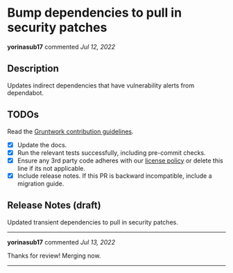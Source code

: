 # Bump dependencies to pull in security patches

**yorinasub17** commented *Jul 12, 2022*

<!-- Prepend '[WIP]' to the title if this PR is still a work-in-progress. Remove it when it is ready for review! -->

## Description

Updates indirect dependencies that have vulnerability alerts from dependabot.

<!-- Description of the changes introduced by this PR. -->

## TODOs

Read the [Gruntwork contribution guidelines](https://gruntwork.notion.site/Gruntwork-Coding-Methodology-02fdcd6e4b004e818553684760bf691e).

- [x] Update the docs.
- [x] Run the relevant tests successfully, including pre-commit checks.
- [x] Ensure any 3rd party code adheres with our [license policy](https://www.notion.so/gruntwork/Gruntwork-licenses-and-open-source-usage-policy-f7dece1f780341c7b69c1763f22b1378) or delete this line if its not applicable.
- [x] Include release notes. If this PR is backward incompatible, include a migration guide.

## Release Notes (draft)

<!-- One-line description of the PR that can be included in the final release notes. -->
Updated transient dependencies to pull in security patches.
<br />
***


**yorinasub17** commented *Jul 13, 2022*

Thanks for review! Merging now.
***

